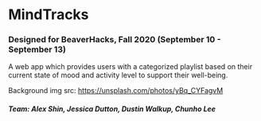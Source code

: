 # MindTracks
### Designed for BeaverHacks, Fall 2020 (September 10 - September 13)
A web app which provides users with a categorized playlist based on their current state of mood and activity level to support their well-being.

Background img src: https://unsplash.com/photos/yBq_CYFagvM

##### Team: Alex Shin, Jessica Dutton, Dustin Walkup, Chunho Lee
